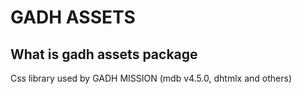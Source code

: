 # GADH ASSETS

## What is gadh assets package

Css library used by GADH MISSION (mdb v4.5.0, dhtmlx and others)